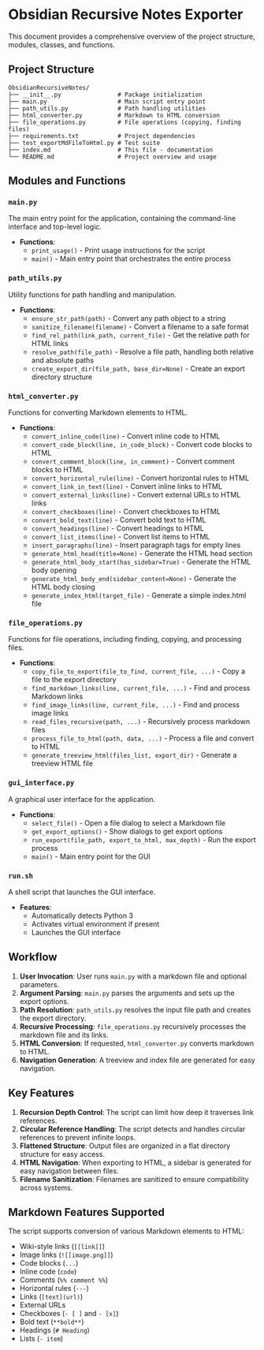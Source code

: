 # Obsidian Recursive Notes Exporter

This document provides a comprehensive overview of the project structure, modules, classes, and functions.

## Project Structure

```
ObsidianRecursiveNotes/
├── __init__.py                # Package initialization
├── main.py                    # Main script entry point
├── path_utils.py              # Path handling utilities
├── html_converter.py          # Markdown to HTML conversion
├── file_operations.py         # File operations (copying, finding files)
├── requirements.txt           # Project dependencies
├── test_exportMdFileToHtml.py # Test suite
├── index.md                   # This file - documentation
└── README.md                  # Project overview and usage
```

## Modules and Functions

### `main.py`

The main entry point for the application, containing the command-line interface and top-level logic.

- **Functions**:
  - `print_usage()` - Print usage instructions for the script
  - `main()` - Main entry point that orchestrates the entire process

### `path_utils.py`

Utility functions for path handling and manipulation.

- **Functions**:
  - `ensure_str_path(path)` - Convert any path object to a string
  - `sanitize_filename(filename)` - Convert a filename to a safe format
  - `find_rel_path(link_path, current_file)` - Get the relative path for HTML links
  - `resolve_path(file_path)` - Resolve a file path, handling both relative and absolute paths
  - `create_export_dir(file_path, base_dir=None)` - Create an export directory structure

### `html_converter.py`

Functions for converting Markdown elements to HTML.

- **Functions**:
  - `convert_inline_code(line)` - Convert inline code to HTML
  - `convert_code_block(line, in_code_block)` - Convert code blocks to HTML
  - `convert_comment_block(line, in_comment)` - Convert comment blocks to HTML
  - `convert_horizontal_rule(line)` - Convert horizontal rules to HTML
  - `convert_link_in_text(line)` - Convert inline links to HTML
  - `convert_external_links(line)` - Convert external URLs to HTML links
  - `convert_checkboxes(line)` - Convert checkboxes to HTML
  - `convert_bold_text(line)` - Convert bold text to HTML
  - `convert_headings(line)` - Convert headings to HTML
  - `convert_list_items(line)` - Convert list items to HTML
  - `insert_paragraphs(line)` - Insert paragraph tags for empty lines
  - `generate_html_head(title=None)` - Generate the HTML head section
  - `generate_html_body_start(has_sidebar=True)` - Generate the HTML body opening
  - `generate_html_body_end(sidebar_content=None)` - Generate the HTML body closing
  - `generate_index_html(target_file)` - Generate a simple index.html file

### `file_operations.py`

Functions for file operations, including finding, copying, and processing files.

- **Functions**:
  - `copy_file_to_export(file_to_find, current_file, ...)` - Copy a file to the export directory
  - `find_markdown_links(line, current_file, ...)` - Find and process Markdown links
  - `find_image_links(line, current_file, ...)` - Find and process image links
  - `read_files_recursive(path, ...)` - Recursively process markdown files
  - `process_file_to_html(path, data, ...)` - Process a file and convert to HTML
  - `generate_treeview_html(files_list, export_dir)` - Generate a treeview HTML file

### `gui_interface.py`

A graphical user interface for the application.

- **Functions**:
  - `select_file()` - Open a file dialog to select a Markdown file
  - `get_export_options()` - Show dialogs to get export options
  - `run_export(file_path, export_to_html, max_depth)` - Run the export process
  - `main()` - Main entry point for the GUI

### `run.sh`

A shell script that launches the GUI interface.

- **Features**:
  - Automatically detects Python 3
  - Activates virtual environment if present
  - Launches the GUI interface

## Workflow

1. **User Invocation**: User runs `main.py` with a markdown file and optional parameters.
2. **Argument Parsing**: `main.py` parses the arguments and sets up the export options.
3. **Path Resolution**: `path_utils.py` resolves the input file path and creates the export directory.
4. **Recursive Processing**: `file_operations.py` recursively processes the markdown file and its links.
5. **HTML Conversion**: If requested, `html_converter.py` converts markdown to HTML.
6. **Navigation Generation**: A treeview and index file are generated for easy navigation.

## Key Features

1. **Recursion Depth Control**: The script can limit how deep it traverses link references.
2. **Circular Reference Handling**: The script detects and handles circular references to prevent infinite loops.
3. **Flattened Structure**: Output files are organized in a flat directory structure for easy access.
4. **HTML Navigation**: When exporting to HTML, a sidebar is generated for easy navigation between files.
5. **Filename Sanitization**: Filenames are sanitized to ensure compatibility across systems.

## Markdown Features Supported

The script supports conversion of various Markdown elements to HTML:

- Wiki-style links (`[[link]]`)
- Image links (`![[image.png]]`)
- Code blocks (``` ... ```)
- Inline code (`code`)
- Comments (`%% comment %%`)
- Horizontal rules (`---`)
- Links (`[text](url)`)
- External URLs
- Checkboxes (`- [ ]` and `- [x]`)
- Bold text (`**bold**`)
- Headings (`# Heading`)
- Lists (`- item`) 